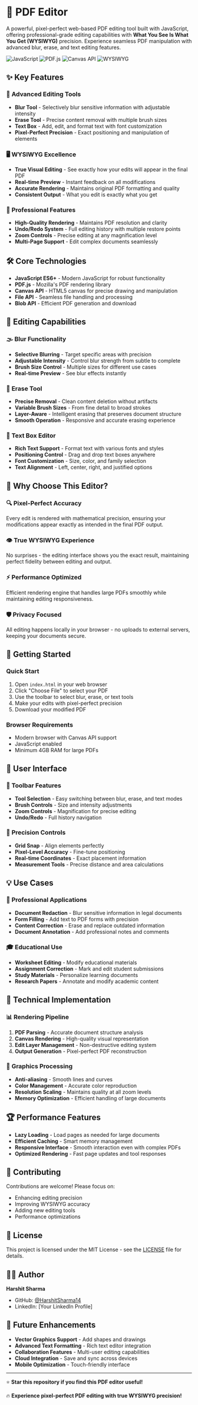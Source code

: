 # 📄 PDF Editor

A powerful, pixel-perfect web-based PDF editing tool built with JavaScript, offering professional-grade editing capabilities with **What You See Is What You Get (WYSIWYG)** precision. Experience seamless PDF manipulation with advanced blur, erase, and text editing features.

![JavaScript](https://img.shields.io/badge/JavaScript-ES6+-F7DF1E)
![PDF.js](https://img.shields.io/badge/PDF.js-Library-FF6B6B)
![Canvas API](https://img.shields.io/badge/Canvas-API-4ECDC4)
![WYSIWYG](https://img.shields.io/badge/WYSIWYG-Editor-45B7D1)

## ✨ Key Features

### 🎨 **Advanced Editing Tools**
- **Blur Tool** - Selectively blur sensitive information with adjustable intensity
- **Erase Tool** - Precise content removal with multiple brush sizes
- **Text Box** - Add, edit, and format text with font customization
- **Pixel-Perfect Precision** - Exact positioning and manipulation of elements

### 🖥️ **WYSIWYG Excellence**
- **True Visual Editing** - See exactly how your edits will appear in the final PDF
- **Real-time Preview** - Instant feedback on all modifications
- **Accurate Rendering** - Maintains original PDF formatting and quality
- **Consistent Output** - What you edit is exactly what you get

### 🎯 **Professional Features**
- **High-Quality Rendering** - Maintains PDF resolution and clarity
- **Undo/Redo System** - Full editing history with multiple restore points
- **Zoom Controls** - Precise editing at any magnification level
- **Multi-Page Support** - Edit complex documents seamlessly

## 🛠️ Core Technologies

- **JavaScript ES6+** - Modern JavaScript for robust functionality
- **PDF.js** - Mozilla's PDF rendering library
- **Canvas API** - HTML5 canvas for precise drawing and manipulation
- **File API** - Seamless file handling and processing
- **Blob API** - Efficient PDF generation and download

## 🎪 Editing Capabilities

### 🌫️ **Blur Functionality**
- **Selective Blurring** - Target specific areas with precision
- **Adjustable Intensity** - Control blur strength from subtle to complete
- **Brush Size Control** - Multiple sizes for different use cases
- **Real-time Preview** - See blur effects instantly

### 🧹 **Erase Tool**
- **Precise Removal** - Clean content deletion without artifacts
- **Variable Brush Sizes** - From fine detail to broad strokes
- **Layer-Aware** - Intelligent erasing that preserves document structure
- **Smooth Operation** - Responsive and accurate erasing experience

### 📝 **Text Box Editor**
- **Rich Text Support** - Format text with various fonts and styles
- **Positioning Control** - Drag and drop text boxes anywhere
- **Font Customization** - Size, color, and family selection
- **Text Alignment** - Left, center, right, and justified options

## 🎯 Why Choose This Editor?

### 🔍 **Pixel-Perfect Accuracy**
Every edit is rendered with mathematical precision, ensuring your modifications appear exactly as intended in the final PDF output.

### 👁️ **True WYSIWYG Experience**
No surprises - the editing interface shows you the exact result, maintaining perfect fidelity between editing and output.

### ⚡ **Performance Optimized**
Efficient rendering engine that handles large PDFs smoothly while maintaining editing responsiveness.

### 🛡️ **Privacy Focused**
All editing happens locally in your browser - no uploads to external servers, keeping your documents secure.

## 🚀 Getting Started

### Quick Start
1. Open `index.html` in your web browser
2. Click "Choose File" to select your PDF
3. Use the toolbar to select blur, erase, or text tools
4. Make your edits with pixel-perfect precision
5. Download your modified PDF

### Browser Requirements
- Modern browser with Canvas API support
- JavaScript enabled
- Minimum 4GB RAM for large PDFs

## 🎨 User Interface

### 🧰 **Toolbar Features**
- **Tool Selection** - Easy switching between blur, erase, and text modes
- **Brush Controls** - Size and intensity adjustments
- **Zoom Controls** - Magnification for precise editing
- **Undo/Redo** - Full history navigation

### 📐 **Precision Controls**
- **Grid Snap** - Align elements perfectly
- **Pixel-Level Accuracy** - Fine-tune positioning
- **Real-time Coordinates** - Exact placement information
- **Measurement Tools** - Precise distance and area calculations

## 💡 Use Cases

### 🏢 **Professional Applications**
- **Document Redaction** - Blur sensitive information in legal documents
- **Form Filling** - Add text to PDF forms with precision
- **Content Correction** - Erase and replace outdated information
- **Document Annotation** - Add professional notes and comments

### 🎓 **Educational Use**
- **Worksheet Editing** - Modify educational materials
- **Assignment Correction** - Mark and edit student submissions
- **Study Materials** - Personalize learning documents
- **Research Papers** - Annotate and modify academic content

## 🔧 Technical Implementation

### 📊 **Rendering Pipeline**
1. **PDF Parsing** - Accurate document structure analysis
2. **Canvas Rendering** - High-quality visual representation
3. **Edit Layer Management** - Non-destructive editing system
4. **Output Generation** - Pixel-perfect PDF reconstruction

### 🎨 **Graphics Processing**
- **Anti-aliasing** - Smooth lines and curves
- **Color Management** - Accurate color reproduction
- **Resolution Scaling** - Maintains quality at all zoom levels
- **Memory Optimization** - Efficient handling of large documents

## 🏆 Performance Features

- **Lazy Loading** - Load pages as needed for large documents
- **Efficient Caching** - Smart memory management
- **Responsive Interface** - Smooth interaction even with complex PDFs
- **Optimized Rendering** - Fast page updates and tool responses

## 🤝 Contributing

Contributions are welcome! Please focus on:
- Enhancing editing precision
- Improving WYSIWYG accuracy
- Adding new editing tools
- Performance optimizations

## 📝 License

This project is licensed under the MIT License - see the [LICENSE](LICENSE) file for details.

## 👨‍💻 Author

**Harshit Sharma**
- GitHub: [@HarshitSharma14](https://github.com/HarshitSharma14)
- LinkedIn: [Your LinkedIn Profile]

## 🎯 Future Enhancements

- **Vector Graphics Support** - Add shapes and drawings
- **Advanced Text Formatting** - Rich text editor integration
- **Collaboration Features** - Multi-user editing capabilities
- **Cloud Integration** - Save and sync across devices
- **Mobile Optimization** - Touch-friendly interface

---

⭐ **Star this repository if you find this PDF editor useful!**

🔥 **Experience pixel-perfect PDF editing with true WYSIWYG precision!**
